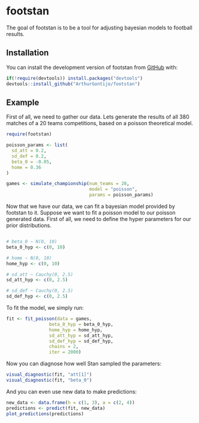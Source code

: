 
# footstan

<!-- badges: start -->
<!-- badges: end -->

The goal of footstan is to be a tool for adjusting bayesian models to football results.

## Installation

You can install the development version of footstan from [GitHub](https://github.com/) with:

``` r
if(!require(devtools)) install.packages("devtools")
devtools::install_github("ArthurGontijo/footstan")
```

## Example

First of all, we need to gather our data. Lets generate the results of all 380 matches of a 20 teams competitions, based on a poisson theoretical model. 

``` r
require(footstan)

poisson_params <- list(
  sd_att = 0.2,
  sd_def = 0.2,
  beta_0 = -0.05,
  home = 0.36  
)

games <- simulate_championship(num_teams = 20,
                               model = "poisson",
                               params = poisson_params)
```

Now that we have our data, we can fit a bayesian model provided by footstan to it. Suppose we want to fit a poisson model to our poisson generated data. First of all, we need to define the hyper parameters for our prior distributions. 

```r

# beta_0 ~ N(0, 10)
beta_0_hyp <- c(0, 10)

# home ~ N(0, 10)
home_hyp <- c(0, 10)

# sd_att ~ Cauchy(0, 2.5)
sd_att_hyp <- c(0, 2.5)

# sd_def ~ Cauchy(0, 2.5)
sd_def_hyp <- c(0, 2.5)
```

To fit the model, we simply run:

```r
fit <- fit_poisson(data = games, 
                beta_0_hyp = beta_0_hyp,
                home_hyp = home_hyp,
                sd_att_hyp = sd_att_hyp,
                sd_def_hyp = sd_def_hyp,
                chains = 2,
                iter = 2000)
```

Now you can diagnose how well Stan sampled the parameters:

```r
visual_diagnostic(fit, "att[1]")
visual_diagnostic(fit, "beta_0")
```

And you can even use new data to make predictions:

```r
new_data <- data.frame(h = c(1, 3), a = c(2, 4))
predictions <- predict(fit, new_data)
plot_predictions(predictions)
```



